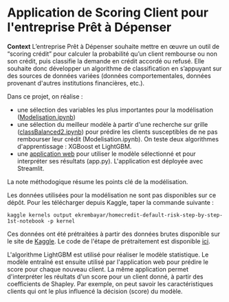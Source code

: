 # Application de Scoring Client pour l'entreprise Prêt à Dépenser


**Context** 
L’entreprise Prêt à Dépenser souhaite mettre en œuvre un outil de “scoring crédit” pour calculer la probabilité qu’un client rembourse ou non son crédit, puis classifie la demande en crédit accordé ou refusé. Elle souhaite donc développer un algorithme de classification en s’appuyant sur des sources de données variées (données comportementales, données provenant d'autres institutions financières, etc.).


Dans ce projet, on réalise :
- une sélection des variables les plus importantes pour la modélisation ([Modelisation.ipynb](https://nbviewer.org/github/EloiLQ/pretadepenser-OC/blob/main/Modelisation.ipynb))
- une sélection du meilleur modèle à partir d'une recherche sur grille ([classBalanced2.ipynb](https://nbviewer.org/github/EloiLQ/pretadepenser-OC/blob/main/classBalanced2.ipynb)) pour prédire les clients susceptibles de ne pas rembourser leur crédit (Modelisation.ipynb). On teste deux algorithmes d'apprentissage : XGBoost et LightGBM.
- une [application web](https://share.streamlit.io/eloilq/webapp-banking/main/app.py) pour utiliser le modèle sélectionné et pour interpréter ses résultats (app.py). L'application est déployée avec Streamlit.


La note méthodogique résume les points clé de la modélisation.

Les données utilisées pour la modélisation ne sont pas disponibles sur ce dépôt. Pour les télécharger depuis Kaggle, taper la commande suivante :

`kaggle kernels output ekrembayar/homecredit-default-risk-step-by-step-1st-notebook -p kernel`

Ces données ont été prétraitées à partir des données brutes disponible sur le site de [Kaggle](https://www.kaggle.com/c/home-credit-default-risk). Le code de l'étape de prétraitement est disponible [ici](https://www.kaggle.com/ekrembayar/homecredit-default-risk-step-by-step-1st-notebook/notebook).

L'algorithme LightGBM est utilisé pour réaliser le modèle statistique. Le modèle entraîné est ensuite utilisé par l'application web pour prédire le score pour chaque nouveau client. La même application permet d'interpréter les réultats d'un score pour un client donné, à partir des coefficients de Shapley. Par exemple, on peut savoir les caractéristiques clients qui ont le plus influencé la décision (score) du modèle.
